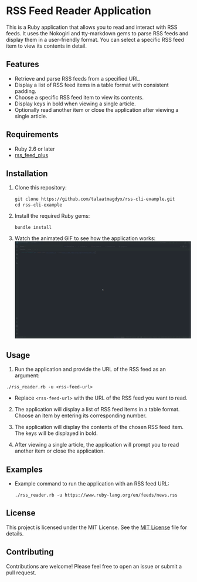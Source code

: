 # RSS Feed Reader Application

This is a Ruby application that allows you to read and interact with RSS feeds. It uses the Nokogiri and tty-markdown gems to parse RSS feeds and display them in a user-friendly format. You can select a specific RSS feed item to view its contents in detail.

## Features

- Retrieve and parse RSS feeds from a specified URL.
- Display a list of RSS feed items in a table format with consistent padding.
- Choose a specific RSS feed item to view its contents.
- Display keys in bold when viewing a single article.
- Optionally read another item or close the application after viewing a single article.

## Requirements

- Ruby 2.6 or later
- [rss_feed_plus](https://github.com/talaatmagdyx/rss_feed_plus)

## Installation

1. Clone this repository:

    ```shell
    git clone https://github.com/talaatmagdyx/rss-cli-example.git
    cd rss-cli-example
    ```

2. Install the required Ruby gems:

    ```shell
    bundle install
    ```
3. Watch the animated GIF to see how the application works:
   ![RSS Feed Reader Usage](rss-feed-reader.gif)


## Usage

1. Run the application and provide the URL of the RSS feed as an argument:

```shell
./rss_reader.rb -u <rss-feed-url>
```

- Replace `<rss-feed-url>` with the URL of the RSS feed you want to read.

2. The application will display a list of RSS feed items in a table format. Choose an item by entering its corresponding number.

3. The application will display the contents of the chosen RSS feed item. The keys will be displayed in bold.

4. After viewing a single article, the application will prompt you to read another item or close the application.

## Examples

- Example command to run the application with an RSS feed URL:

    ```shell
    ./rss_reader.rb -u https://www.ruby-lang.org/en/feeds/news.rss
    ```

## License

This project is licensed under the MIT License. See the [MIT License](https://opensource.org/licenses/MIT) file for details.

## Contributing

Contributions are welcome! Please feel free to open an issue or submit a pull request.
